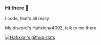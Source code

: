 ### Hi there 👋
I code, that's all really

My discord's Hafixion#4092, talk to me there

[![Hafixion's github stats](https://github-readme-stats.vercel.app/api?username=Hafixion)](https://github.com/anuraghazra/github-readme-stats)
